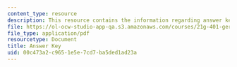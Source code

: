 ```yaml
---
content_type: resource
description: This resource contains the information regarding answer key.
file: https://ol-ocw-studio-app-qa.s3.amazonaws.com/courses/21g-401-german-i-fall-2008/00c473a2c9651e5e7cd7ba5ded1ad23a_MIT21G_401F08_wid7_8_ans.pdf
file_type: application/pdf
resourcetype: Document
title: Answer Key
uid: 00c473a2-c965-1e5e-7cd7-ba5ded1ad23a
---
```

